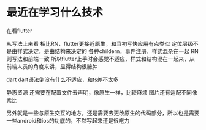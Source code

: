 # 最近在学习什么技术
在看flutter

从写法上来看
相比RN，flutter更接近原生，和当初写快应用有点类似
定位层级不是由样式决定，是由结构来决定的
各种childern，事件注册，样式混杂在一起
RN则写法和前端一致
所以flutter上手时会感觉不适应，样式和结构混在一起来，从前端人员的角度来讲，显得结构很臃肿

dart
dart语法倒没有什么不适应，和ts差不太多

静态资源
还需要在配置文件去声明，像原生一样，比较麻烦
图片还有适配不同像素比

另外就是一些与原生交互的地方，还是需要去更改原生的代码部分，所以也是需要一些android和ios的功底的，不然写起来还是很吃力